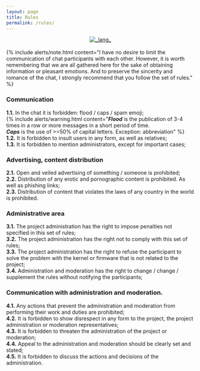 ```yaml
---
layout: page
title: Rules
permalink: /rules/
---
```


<div align="center">
  <!-- Lang -->
	<a href="https://www.craft-rom.pp.ua/ru/rules/"><img src="https://img.shields.io/badge/READ-RUSSIAN-success?longCache=true&style=flat-square"
      alt="_lang_" /></a></div></br>  
{% include alerts/note.html content="I have no desire to limit the communication of chat participants with each other.
However, it is worth remembering that we are all gathered here for the sake of obtaining information or pleasant emotions.
And to preserve the sincerity and romance of the chat, I strongly recommend that you follow the set of rules." %}

### Communication
**1.1.**  In the chat it is forbidden: flood / caps / spam emoji;<br>
{% include alerts/warning.html content="**_Flood_**  is the publication of 3-4 times in a row or more messages in a short period of time.<br>
 **_Caps_**  is the use of >=50% of capital letters. Exception: abbreviation" %} <br>
**1.2.**  It is forbidden to insult users in any form, as well as relatives;<br>
**1.3.**  It is forbidden to mention administrators, except for important cases;<br>
 
### Advertising, content distribution
**2.1.**  Open and veiled advertising of something / someone is prohibited;<br>
**2.2.**  Distribution of any erotic and pornographic content is prohibited.  As well as phishing links;<br>
**2.3.**  Distribution of content that violates the laws of any country in the world is prohibited.<br>

### Administrative area
**3.1.**  The project administration has the right to impose penalties not specified in this set of rules;<br>
**3.2.**  The project administration has the right not to comply with this set of rules;<br>
**3.3.**  The project administration has the right to refuse the participant to solve the problem with the kernel or firmware that is not related to the project;<br>
**3.4.**  Administration and moderation has the right to change / change / supplement the rules without notifying the participants;<br>

### Communication with administration and moderation.
**4.1.**  Any actions that prevent the administration and moderation from performing their work and duties are prohibited;<br>
**4.2.**  It is forbidden to show disrespect in any form to the project, the project administration or moderation representatives;<br>
**4.3.**  It is forbidden to threaten the administration of the project or moderation;<br>
**4.4.**  Appeal to the administration and moderation should be clearly set and stated;<br>
**4.5.**  It is forbidden to discuss the actions and decisions of the administration.<br>